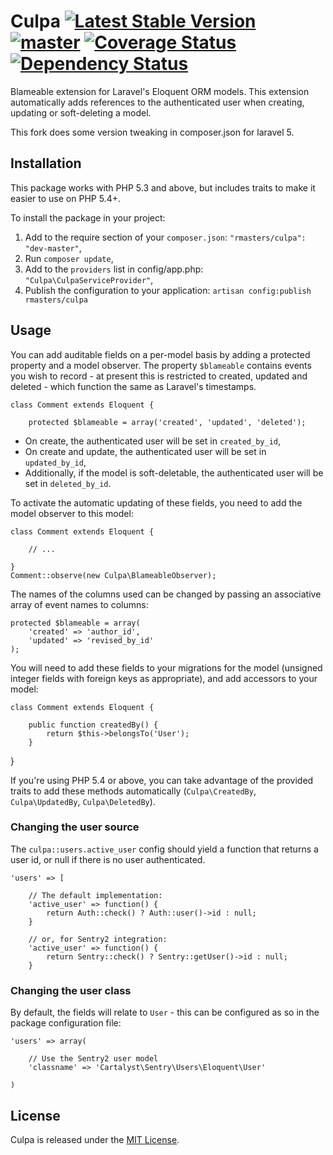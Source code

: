 # Culpa [![Latest Stable Version](https://poser.pugx.org/rmasters/culpa/v/stable.png)](https://packagist.org/packages/rmasters/culpa) [![master](https://travis-ci.org/rmasters/culpa.png?branch=master)](https://travis-ci.org/rmasters/culpa) [![Coverage Status](https://coveralls.io/repos/rmasters/culpa/badge.png)](https://coveralls.io/r/rmasters/culpa) [![Dependency Status](https://www.versioneye.com/user/projects/51e0102690410600020001bb/badge.png)](https://www.versioneye.com/user/projects/51e0102690410600020001bb)

Blameable extension for Laravel's Eloquent ORM models. This extension
automatically adds references to the authenticated user when creating, updating
or soft-deleting a model.

This fork does some version tweaking in composer.json for laravel 5.

## Installation

This package works with PHP 5.3 and above, but includes traits to make it easier
to use on PHP 5.4+.

To install the package in your project:

1.  Add to the require section of your `composer.json`:
    `"rmasters/culpa": "dev-master"`,
2.  Run `composer update`,
3.  Add to the `providers` list in config/app.php:
    `"Culpa\CulpaServiceProvider"`,
4.  Publish the configuration to your application:
    `artisan config:publish rmasters/culpa`


## Usage

You can add auditable fields on a per-model basis by adding a protected property
and a model observer. The property `$blameable` contains events you wish to
record - at present this is restricted to created, updated and deleted - which
function the same as Laravel's timestamps.

    class Comment extends Eloquent {

        protected $blameable = array('created', 'updated', 'deleted');

*   On create, the authenticated user will be set in `created_by_id`,
*   On create and update, the authenticated user will be set in `updated_by_id`,
*   Additionally, if the model is soft-deletable, the authenticated user will be
    set in `deleted_by_id`.

To activate the automatic updating of these fields, you need to add the model
observer to this model:

    class Comment extends Eloquent {

        // ...

    }
    Comment::observe(new Culpa\BlameableObserver);

The names of the columns used can be changed by passing an associative array of event names to columns:

    protected $blameable = array(
        'created' => 'author_id',
        'updated' => 'revised_by_id'
    );

You will need to add these fields to your migrations for the model (unsigned
integer fields with foreign keys as appropriate), and add accessors to your
model:

    class Comment extends Eloquent {

        public function createdBy() {
            return $this->belongsTo('User');
        }

   }

If you're using PHP 5.4 or above, you can take advantage of the provided traits
to add these methods automatically (`Culpa\CreatedBy`, `Culpa\UpdatedBy`,
`Culpa\DeletedBy`).


### Changing the user source

The `culpa::users.active_user` config should yield a function that returns a
user id, or null if there is no user authenticated.

    'users' => [

        // The default implementation:
        'active_user' => function() {
            return Auth::check() ? Auth::user()->id : null;
        }

        // or, for Sentry2 integration:
        'active_user' => function() {
            return Sentry::check() ? Sentry::getUser()->id : null;
        }


### Changing the user class

By default, the fields will relate to `User` - this can be configured as so in
the package configuration file:

    'users' => array(

        // Use the Sentry2 user model
        'classname' => 'Cartalyst\Sentry\Users\Eloquent\User'

    )


## License

Culpa is released under the [MIT License](LICENSE).

